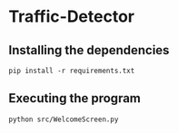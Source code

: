 # Traffic-Detector

## Installing the dependencies
`pip install -r requirements.txt`

## Executing the program
`python src/WelcomeScreen.py `
